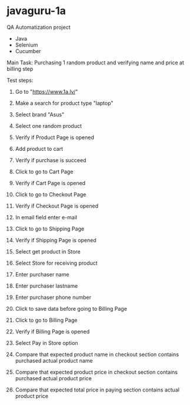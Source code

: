 # javaguru-1a

QA Automatization project

- Java
- Selenium
- Cucumber

Main Task: Purchasing 1 random product and verifying name and price at billing step

Test steps:

1) Go to "https://www.1a.lv/"
2) Make a search for product type "laptop"
3) Select brand "Asus"
4) Select one random product

5) Verify if Product Page is opened
6) Add product to cart
7) Verify if purchase is succeed
8) Click to go to Cart Page

9) Verify if Cart Page is opened
10) Click to go to Checkout Page

11) Verify if Checkout Page is opened
12) In email field enter e-mail
13) Click to go to Shipping Page

14) Verify if Shipping Page is opened
15) Select get product in Store
16) Select Store for receiving product
17) Enter purchaser name
18) Enter purchaser lastname
19) Enter purchaser phone number
20) Click to save data before going to Billing Page
21) Click to go to Billing Page

22) Verify if Billing Page is opened
23) Select Pay in Store option

24) Compare that expected product name in checkout section contains purchased actual product name
25) Compare that expected product price in checkout section contains purchased actual product price
26) Compare that expected total price in paying section contains actual product price
